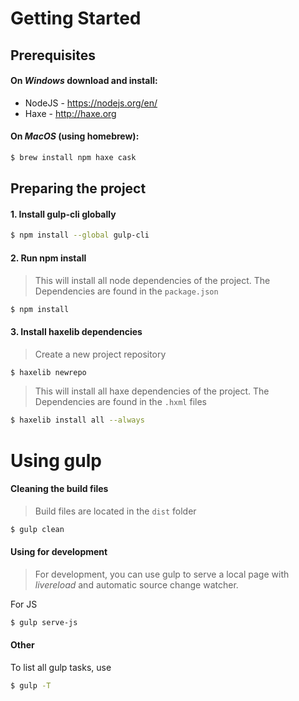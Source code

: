 # Getting Started

## Prerequisites

#### On *Windows* download and install:

 - NodeJS - https://nodejs.org/en/
 - Haxe - http://haxe.org

#### On *MacOS* (using homebrew):

```sh
$ brew install npm haxe cask
```

## Preparing the project

#### 1. Install gulp-cli globally

```sh
$ npm install --global gulp-cli
```

#### 2. Run npm install

> This will install all node dependencies of the project. The Dependencies are found in the `package.json`

```sh
$ npm install
```

#### 3. Install haxelib dependencies

> Create a new project repository

```sh
$ haxelib newrepo
```

> This will install all haxe dependencies of the project. The Dependencies are found in the `.hxml` files

```sh
$ haxelib install all --always
```

# Using gulp

#### Cleaning the build files

> Build files are located in the `dist` folder

```sh
$ gulp clean
```

#### Using for development

> For development, you can use gulp to serve a local page with _livereload_ and automatic source change watcher.

For JS
```sh
$ gulp serve-js
```

#### Other

To list all gulp tasks, use
```sh
$ gulp -T
```
